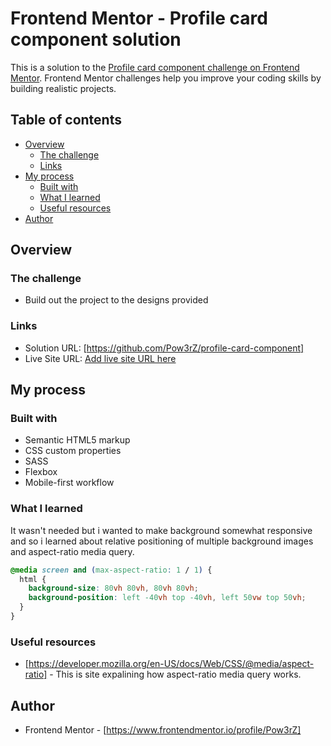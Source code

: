 # Frontend Mentor - Profile card component solution

This is a solution to the [Profile card component challenge on Frontend Mentor](https://www.frontendmentor.io/challenges/profile-card-component-cfArpWshJ). Frontend Mentor challenges help you improve your coding skills by building realistic projects. 

## Table of contents

- [Overview](#overview)
  - [The challenge](#the-challenge)
  - [Links](#links)
- [My process](#my-process)
  - [Built with](#built-with)
  - [What I learned](#what-i-learned)
  - [Useful resources](#useful-resources)
- [Author](#author)



## Overview

### The challenge

- Build out the project to the designs provided

### Links

- Solution URL: [https://github.com/Pow3rZ/profile-card-component]
- Live Site URL: [Add live site URL here](https://your-live-site-url.com)

## My process

### Built with

- Semantic HTML5 markup
- CSS custom properties
- SASS
- Flexbox
- Mobile-first workflow

### What I learned

It wasn't needed but i wanted to make background somewhat responsive and so i learned about relative positioning of multiple background images and aspect-ratio media query.


```css
@media screen and (max-aspect-ratio: 1 / 1) {
  html {
    background-size: 80vh 80vh, 80vh 80vh;
    background-position: left -40vh top -40vh, left 50vw top 50vh;
  }
}
```

### Useful resources

- [https://developer.mozilla.org/en-US/docs/Web/CSS/@media/aspect-ratio] - This is site expalining how aspect-ratio media query works.


## Author

- Frontend Mentor - [https://www.frontendmentor.io/profile/Pow3rZ]
